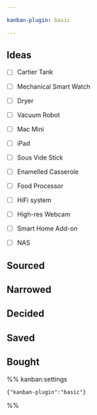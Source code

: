 ```yaml
---

kanban-plugin: basic

---
```


## Ideas

- [ ] Cartier Tank
- [ ] Mechanical Smart Watch
- [ ] Dryer
- [ ] Vacuum Robot
- [ ] Mac Mini
- [ ] iPad
- [ ] Sous Vide Stick
- [ ] Enamelled Casserole
- [ ] Food Processor
- [ ] HiFi system
- [ ] High-res Webcam
- [ ] Smart Home Add-on
- [ ] NAS


## Sourced



## Narrowed



## Decided



## Saved



## Bought





%% kanban:settings
```
{"kanban-plugin":"basic"}
```
%%